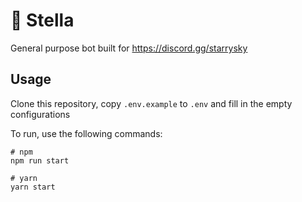 # 💫 Stella
General purpose bot built for https://discord.gg/starrysky
## Usage
Clone this repository, copy `.env.example` to `.env` and fill in the empty configurations

To run, use the following commands:
```
# npm
npm run start

# yarn
yarn start
```